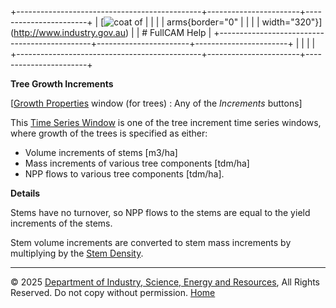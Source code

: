 +----------------------------------------------+-----------------------+-----------------------+
| [![coat of                                   |                       | [](index.htm)         |
| arms](imgs/DISER-inline_Mono.png){border="0" |                       |                       |
| width="320"}](http://www.industry.gov.au)    |                       | # FullCAM Help        |
+----------------------------------------------+-----------------------+-----------------------+
|                                              |                       |                       |
+----------------------------------------------+-----------------------+-----------------------+

**Tree Growth Increments**

\[[Growth Properties](42_Growth%20Properties.htm) window (for trees) :
Any of the *Increments* buttons\]

This [Time Series Window](135_time-series%20window.htm) is one of the
tree increment time series windows, where growth of the trees is
specified as either:

- Volume increments of stems \[m3/ha\]
- Mass increments of various tree components \[tdm/ha\]
- NPP flows to various tree components \[tdm/ha\].

**Details**

Stems have no turnover, so NPP flows to the stems are equal to the yield
increments of the stems.

Stem volume increments are converted to stem mass increments by
multiplying by the [Stem Density](9_Stem%20Density.htm).

------------------------------------------------------------------------

© 2025 [Department of Industry, Science, Energy and
Resources](http://www.industry.gov.au "Department of Industry, Science, Energy and Resources"),
All Rights Reserved. Do not copy without permission.
[Home](index.htm "help index")
